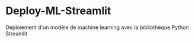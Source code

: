 # Deploy-ML-Streamlit
Déploiement d'un modèle de machine learning avec la bibliothèque Python Streamlit
